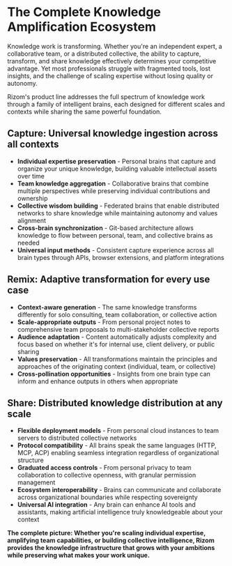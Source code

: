# The Complete Knowledge Amplification Ecosystem

Knowledge work is transforming. Whether you're an independent expert, a collaborative team, or a distributed collective, the ability to capture, transform, and share knowledge effectively determines your competitive advantage. Yet most professionals struggle with fragmented tools, lost insights, and the challenge of scaling expertise without losing quality or autonomy.

Rizom's product line addresses the full spectrum of knowledge work through a family of intelligent brains, each designed for different scales and contexts while sharing the same powerful foundation.

## Capture: Universal knowledge ingestion across all contexts

- **Individual expertise preservation** - Personal brains that capture and organize your unique knowledge, building valuable intellectual assets over time
- **Team knowledge aggregation** - Collaborative brains that combine multiple perspectives while preserving individual contributions and ownership
- **Collective wisdom building** - Federated brains that enable distributed networks to share knowledge while maintaining autonomy and values alignment
- **Cross-brain synchronization** - Git-based architecture allows knowledge to flow between personal, team, and collective brains as needed
- **Universal input methods** - Consistent capture experience across all brain types through APIs, browser extensions, and platform integrations

## Remix: Adaptive transformation for every use case

- **Context-aware generation** - The same knowledge transforms differently for solo consulting, team collaboration, or collective action
- **Scale-appropriate outputs** - From personal project notes to comprehensive team proposals to multi-stakeholder collective reports
- **Audience adaptation** - Content automatically adjusts complexity and focus based on whether it's for internal use, client delivery, or public sharing
- **Values preservation** - All transformations maintain the principles and approaches of the originating context (individual, team, or collective)
- **Cross-pollination opportunities** - Insights from one brain type can inform and enhance outputs in others when appropriate

## Share: Distributed knowledge distribution at any scale

- **Flexible deployment models** - From personal cloud instances to team servers to distributed collective networks
- **Protocol compatibility** - All brains speak the same languages (HTTP, MCP, ACP) enabling seamless integration regardless of organizational structure
- **Graduated access controls** - From personal privacy to team collaboration to collective openness, with granular permission management
- **Ecosystem interoperability** - Brains can communicate and collaborate across organizational boundaries while respecting sovereignty
- **Universal AI integration** - Any brain can enhance AI tools and assistants, making artificial intelligence truly knowledgeable about your context

**The complete picture: Whether you're scaling individual expertise, amplifying team capabilities, or building collective intelligence, Rizom provides the knowledge infrastructure that grows with your ambitions while preserving what makes your work unique.**